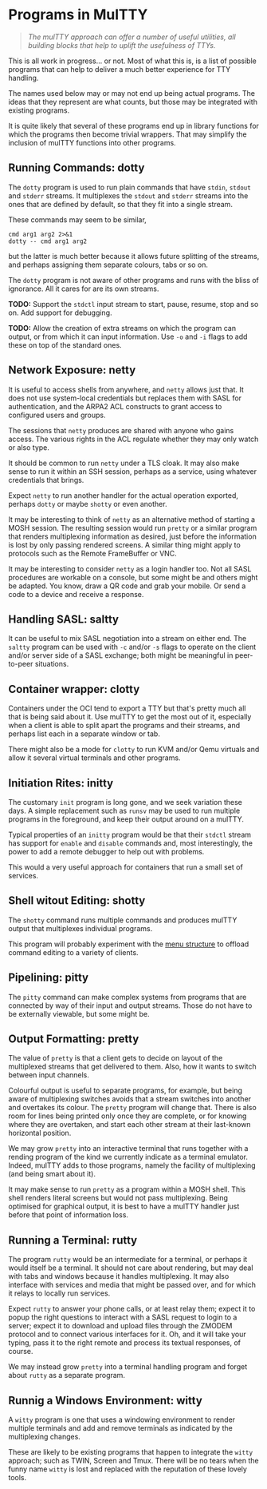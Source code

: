 # Programs in MulTTY

> *The mulTTY approach can offer a number of
> useful utilities, all building blocks that
> help to uplift the usefulness of TTYs.*

This is all work in progress... or not.
Most of what this is, is a list of possible
programs that can help to deliver a much
better experience for TTY handling.

The names used below may or may not end up
being actual programs.  The ideas that they
represent are what counts, but those may be
integrated with existing programs.

It is quite likely that several of these
programs end up in library functions for
which the programs then become trivial
wrappers.  That may simplify the inclusion
of mulTTY functions into other programs.


## Running Commands: dotty

The `dotty` program is used to run plain commands
that have `stdin`, `stdout` and `stderr`
streams.  It multiplexes the `stdout` and
`stderr` streams into the ones that are
defined by default, so that they fit into a
single stream.

These commands may seem to be similar,

```
cmd arg1 arg2 2>&1
dotty -- cmd arg1 arg2
```

but the latter is much better because it allows
future splitting of the streams, and perhaps
assigning them separate colours, tabs or so on.

The `dotty` program is not aware of other
programs and runs with the bliss of ignorance.
All it cares for are its own streams.


**TODO:** Support the `stdctl` input stream
to start, pause, resume, stop and so on.  Add
support for debugging.

**TODO:** Allow the creation of extra streams
on which the program can output, or from which
it can input information.  Use `-o` and `-i`
flags to add these on top of the standard ones.


## Network Exposure: netty

It is useful to access shells from anywhere,
and `netty` allows just that.  It does not
use system-local credentials but replaces
them with SASL for authentication, and the
ARPA2 ACL constructs to grant access to
configured users and groups.

The sessions that `netty` produces are shared
with anyone who gains access.  The various
rights in the ACL regulate whether they may
only watch or also type.

It should be common to run `netty` under a
TLS cloak.  It may also make sense to run it
within an SSH session, perhaps as a service,
using whatever credentials that brings.

Expect `netty` to run another handler for
the actual operation exported, perhaps `dotty`
or maybe `shotty` or even another.

It may be interesting to think of `netty`
as an alternative method of starting a MOSH
session.  The resulting session would run
`pretty` or a similar program that renders
multiplexing information as desired, just
before the information is lost by only
passing rendered screens.  A similar thing
might apply to protocols such as the Remote
FrameBuffer or VNC.

It may be interesting to consider `netty` as
a login handler too.  Not all SASL procedures
are workable on a console, but some might be
and others might be adapted.  You know, draw
a QR code and grab your mobile.  Or send a
code to a device and receive a response.


## Handling SASL: saltty

It can be useful to mix SASL negotiation
into a stream on either end.  The `saltty`
program can be used with `-c` and/or `-s`
flags to operate on the client and/or
server side of a SASL exchange; both might
be meaningful in peer-to-peer situations.


## Container wrapper: clotty

Containers under the OCI tend to export a
TTY but that's pretty much all that is being
said about it.  Use mulTTY to get the most out
of it, especially when a client is able to
split apart the programs and their streams,
and perhaps list each in a separate window
or tab.

There might also be a mode for `clotty` to
run KVM and/or Qemu virtuals and allow it
several virtual terminals and other programs.


## Initiation Rites: initty

The customary `init` program is long gone,
and we seek variation these days.  A simple
replacement such as `runsv` may be used to
run multiple programs in the foreground, and
keep their output around on a mulTTY.

Typical properties of an `initty` program
would be that their `stdctl` stream has
support for `enable` and `disable` commands
and, most interestingly, the power to add a
remote debugger to help out with problems.

This would a very useful approach for containers
that run a small set of services.


## Shell witout Editing: shotty

The `shotty` command runs multiple commands
and produces mulTTY output that multiplexes
individual programs.

This program will probably experiment with
the [menu structure](MENU.MD) to offload
command editing to a variety of clients.


## Pipelining: pitty

The `pitty` command can make complex systems
from programs that are connected by way of
their input and output streams.  Those do not
have to be externally viewable, but some might
be.


## Output Formatting: pretty

The value of `pretty` is that a client gets
to decide on layout of the multiplexed streams
that get delivered to them.  Also, how it wants
to switch between input channels.

Colourful output is useful to separate programs,
for example, but being aware of multiplexing
switches avoids that a stream switches into another
and overtakes its colour.  The `pretty` program
will change that.  There is also room for lines
being printed only once they are complete, or
for knowing where they are overtaken, and start
each other stream at their last-known horizontal
position.

We may grow `pretty` into an interactive terminal
that runs together with a rending program of the
kind we currently indicate as a terminal emulator.
Indeed, mulTTY adds to those programs, namely the
facility of multiplexing (and being smart about it).

It may make sense to run `pretty` as a program
within a MOSH shell.  This shell renders literal
screens but would not pass multiplexing.  Being
optimised for graphical output, it is best to
have a mulTTY handler just before that point of
information loss.


## Running a Terminal: rutty

The program `rutty` would be an intermediate
for a terminal, or perhaps it would itself be
a terminal.  It should not care about rendering,
but may deal with tabs and windows because it
handles multiplexing.  It may also interface with
services and media that might be passed over, and
for which it relays to locally run services.

Expect `rutty` to answer your phone calls, or
at least relay them; expect it to popup the
right questions to interact with a SASL request
to login to a server; expect it to download and
upload files through the ZMODEM protocol and to
connect various interfaces for it.  Oh, and it
will take your typing, pass it to the right
remote and process its textual responses, of
course.

We may instead grow `pretty` into a terminal
handling program and forget about `rutty` as
a separate program.


## Runnig a Windows Environment: witty

A `witty` program is one that uses a windowing
environment to render multiple terminals and
add and remove terminals as indicated by the
multiplexing changes.

These are likely to be existing programs that
happen to integrate the `witty` approach; such
as TWIN, Screen and Tmux.  There will be no
tears when the funny name `witty` is lost and
replaced with the reputation of these lovely
tools.

